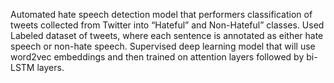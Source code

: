 Automated hate speech detection model that performers classification of tweets collected from Twitter into “Hateful” and Non-Hateful” classes.
   Used Labeled dataset of tweets, where each sentence is annotated as either hate speech or non-hate speech.
Supervised deep learning model that will use word2vec embeddings and then trained on attention layers followed by bi-LSTM layers.

